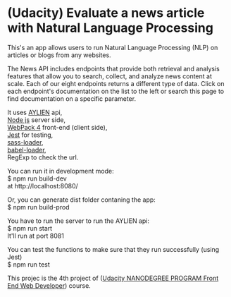 # (Udacity) Evaluate a news article with Natural Language Processing

This's an app allows users to run Natural Language Processing (NLP) on articles or blogs from any websites.

The News API includes endpoints that provide both retrieval and analysis features that allow you to search, collect, and analyze news content at scale. Each of our eight endpoints returns a different type of data. Click on each endpoint's documentation on the list to the left or search this page to find documentation on a specific parameter.

It uses [AYLIEN](https://docs.aylien.com/textapi/endpoints)  api,<br/>
[Node js](http://nodejs.org/)  server side,<br/>
[WebPack 4](https://webpack.js.org/) front-end (client side),<br/>
[Jest](https://jestjs.io/) for testing,<br/>
[sass-loader](https://webpack.js.org/loaders/sass-loader/),<br/>
[babel-loader](https://github.com/babel/babel-loader),<br/>
RegExp to check the url.

You can run it in development mode:<br/>
$ npm run build-dev<br/>
at http://localhost:8080/

Or, you can generate dist folder contaning the app:<br/>
$ npm run build-prod

You have to run the server to run the AYLIEN api:<br/>
$ npm run start<br/>
It'll run at port 8081

You can test the functions to make sure that they run successfully (using Jest)<br/>
$ npm run test

This projec is the 4th project of ([Udacity NANODEGREE PROGRAM Front End Web Developer](https://www.udacity.com/course/front-end-web-developer-nanodegree--nd0011)) course.
